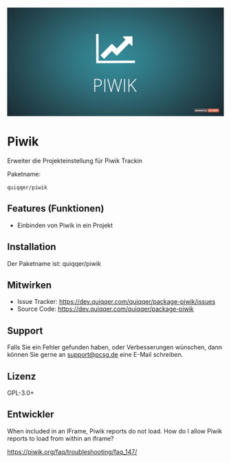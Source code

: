 ![QUIQQER Piwik](bin/images/Readme.jpg)

Piwik
========

Erweiter die Projekteinstellung für Piwik Trackin

Paketname:

    quiqqer/piwik


Features (Funktionen)
--------

- Einbinden von Piwik in ein Projekt

Installation
------------

Der Paketname ist: quiqqer/piwik


Mitwirken
----------

- Issue Tracker: https://dev.quiqqer.com/quiqqer/package-piwik/issues
- Source Code: https://dev.quiqqer.com/quiqqer/package-piwik


Support
-------

Falls Sie ein Fehler gefunden haben, oder Verbesserungen wünschen,
dann können Sie gerne an support@pcsg.de eine E-Mail schreiben.


Lizenz
-------

GPL-3.0+

Entwickler
--------

When included in an IFrame, Piwik reports do not load. 
How do I allow Piwik reports to load from within an iframe?

https://piwik.org/faq/troubleshooting/faq_147/